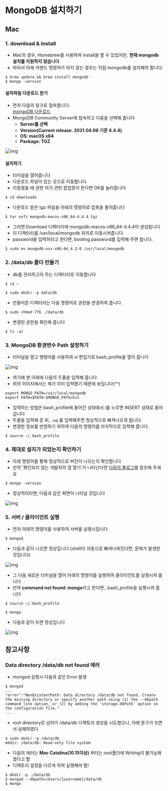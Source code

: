 # MongoDB 설치하기
## Mac
### 1. download & install
- Mac의 경우, Homebrew를 사용하여 install을 할 수 있었지만, <b>현재 mongodb 설치를 지원하지 않습니다</b>
- 따라서 아래 커맨드 명령어가 되지 않는 경우는 직접 mongodb를 설치해야 합니다.
~~~shell
$ brew update && brew install mongodb
$ mongo -version
~~~
#### 설치파일 다운로드 받기
- 먼저 다음의 링크로 접속합니다.  
  [mongoDB 다운로드](https://www.mongodb.com/try/download/community)  
- MongoDB Community Server에 접속하고 다음을 선택해 줍니다
  - <b>Server를 선택</b> 
  - <b>Version(Current release. 2021.04.06 기준 4.4.4)</b>
  - <b>OS: macOS x64</b>
  - <b>Package: TGZ</b>  

![img](https://github.com/koni114/TIL/blob/master/MongoDB/img/mongoDB_03.JPG)

#### 설치하기
- 터미널을 열어줍니다
- 다운로드 파일이 있는 곳으로 이동합니다
- 이동했을 때 권한 허가 관련 팝업창이 뜬다면 OK를 눌러줍니다
~~~shell
$ cd downloads
~~~
- 다운로드 받은 tgz 파일을 아래의 명령어로 압축을 풀어줍니다
~~~shell
$ tar xvfz mongodb-macos-x86_64-4.4.4.tgz
~~~
- 그러면 Download 디렉터리에 mongodb-macos-x86_64-4.4.4이 생성됩니다
- 이 디렉터리를 /usr/local/mongodb 위치로 이동시켜줍니다.
- password을 입력하라고 한다면, booting password를 입력해 주면 됩니다.
~~~shell
$ sudo mv mongodb-osx-x86-64_4.2.0 /usr/local/mongodb
~~~

### 2. /data/db 폴더 만들기
- db를 관리하고자 하는 디렉터리로 이동합니다

~~~shell
$ cd ~
~~~
~~~shell
$ sudo mkdir -p data/db
~~~
- 만들어준 디렉터리는 다음 명령어로 권한을 변경하여 줍니다
~~~shell
$ sudo chmod 776 ./data/db
~~~
- 변경된 권한을 확인해 줍니다
~~~shell
$ ls -al
~~~

### 3. MongoDB 환경변수 Path 설정하기
- 터미널을 열고 명령어를 사용하여 vi 편집기로 bash_profile을 열어 줍니다  

![img](https://github.com/koni114/TIL/blob/master/MongoDB/img/mongoDB_04.JPG)
- 여기에 맨 아래에 다음의 두줄을 입력해 줍니다
- 위의 이미지에서는 제가 이미 입력했기 때문에 보입니다(^^)
~~~shell
export MONGO_PATH=/usr/local/mongodb
export PATH=$PATH:$MONGO_PATH/bin
~~~
- 입력하는 방법은 bash_profile에 들어간 상태에서 i를 누르면 INSERT 상태로 들어갑니다
- 두줄을 입력해 준 뒤, `:wq` 를 입력해주면 정상적으로 빠져나오게 됩니다
- 변경한 정보를 반영하기 위하여 다음의 명령어를 마지막으로 입력해 줍니다
~~~shell 
$ source ~/.bash_profile
~~~

### 4. 제대로 설치가 되었는지 확인하기
- 아래 명령어를 통해 정상적으로 버전이 나오는지 확인합니다
- 만약 '확인되지 않는 개발자의 앱 열기'가 나타난다면 [다음의 블로그](https://support.clo3d.com/hc/ko/articles/115005385707--Mac-%ED%99%95%EC%9D%B8%EB%90%98%EC%A7%80-%EC%95%8A%EC%9D%80-%EA%B0%9C%EB%B0%9C%EC%9E%90%EC%9D%98-%EC%95%B1%EC%97%B4%EA%B8%B0-%ED%95%B4%EA%B2%B0-%EB%B0%A9%EB%B2%95)를 참조해 주세요
~~~shell
$ mongo -version
~~~
- 정상적이라면, 다음과 같은 화면이 나타날 것입니다

![img](https://github.com/koni114/TIL/blob/master/MongoDB/img/mongoDB_05.JPG)

### 5. 서버 / 클라이언트 실행
- 먼저 아래의 명령어를 사용하여 서버를 실행시킵니다
~~~shell
$ mongod
~~~
- 다음과 같이 나오면 정상입니다.(shell이 자동으로 빠져나와진다면, 문제가 발생한 것입니다) 

![img](https://github.com/koni114/TIL/blob/master/MongoDB/img/mongoDB_06.JPG)


- 그 다음 새로운 터미널을 열어 아래의 명령어를 실행하여 클라이언트를 실행시켜 봅니다
- 만약 <b>command not found: mongo</b>라고 뜬다면, .bash_profile을 실행시켜 줍니다
~~~shell
$ source ~/.bash_profile
~~~
~~~shell
$ mongo
~~~
- 다음과 같이 뜨면 정상입니다  

![img](https://github.com/koni114/TIL/blob/master/MongoDB/img/mongoDB_07.JPG)


## 참고사항
### Data directory /data/db not found 에러
- mongod 실행시 다음과 같은 Error 발생
~~~
$ mongod
...
"error":"NonExistentPath: Data directory /data/db not found. Create the missing directory or specify another path using (1) the --dbpath command line option, or (2) by adding the 'storage.dbPath' option in the configuration file."
...
~~~
- root directory로 넘어가 /data/db 디렉토리 생성을 시도했으나, 아래 문구가 뜨면서 실패하였다
~~~
$ sudo mkdir -p /data/db
mkdir: /data/db: Read-only file system
~~~
- 다음의 에러는 <b>Mac Catalina(10.15이상)</b> 부터는 root폴더에 Writing이 불가능해졌다고 함
- 디렉토리 설정을 다르게 하여 실행해야 함!
~~~
$ mkdir -p ./data/db
$ mongod --dbpath=/Users/{username}/data/db
$ mongo
~~~